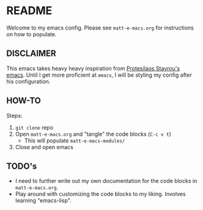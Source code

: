 # README

Welcome to my emacs config. Please see `matt-e-macs.org` for instructions on how to populate.

## DISCLAIMER

This emacs takes heavy heavy inspiration from [Protesilaos Stavrou's emacs](https://protesilaos.com/emacs/dotemacs#h:7b7b5898-09f7-4128-8af0-4041f67cb729). Until I get 
more proficient at `emacs`, I will be styling my config after his configuration.

## HOW-TO

Steps:
1. `git clone` repo
2. Open `matt-e-macs.org` and "tangle" the code blocks (`C-c v t`)
   * This will populate `matt-e-macs-modules/`
3. Close and open emacs

## TODO's

* I need to further write out my own documentation for the code blocks in `matt-e-macs.org`.
* Play around with customizing the code blocks to my liking. Involves learning "emacs-lisp".

